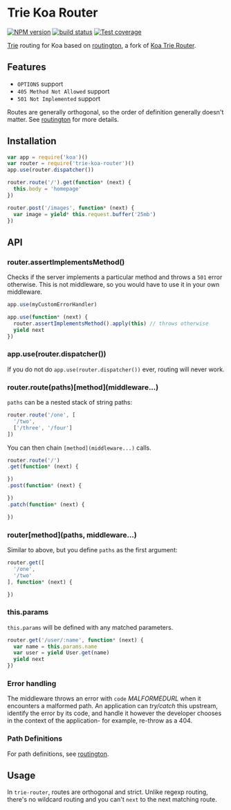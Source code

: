 # Trie Koa Router

[![NPM version][npm-image]][npm-url]
[![build status][travis-image]][travis-url]
[![Test coverage][coveralls-image]][coveralls-url]

[Trie](http://en.wikipedia.org/wiki/Trie) routing for Koa based on [routington](https://github.com/jonathanong/routington), a fork of [Koa Trie Router](https://github.com/koajs/trie-router).

## Features

- `OPTIONS` support
- `405 Method Not Allowed` support
- `501 Not Implemented` support

Routes are generally orthogonal, so the order of definition generally doesn't matter.
See [routington](https://github.com/jonathanong/routington) for more details.

## Installation

```js
var app = require('koa')()
var router = require('trie-koa-router')()
app.use(router.dispatcher())

router.route('/').get(function* (next) {
  this.body = 'homepage'
})

router.post('/images', function* (next) {
  var image = yield* this.request.buffer('25mb')
})
```

## API

### router.assertImplementsMethod()

Checks if the server implements a particular method and throws a `501` error otherwise.
This is not middleware, so you would have to use it in your own middleware.

```js
app.use(myCustomErrorHandler)

app.use(function* (next) {
  router.assertImplementsMethod().apply(this) // throws otherwise
  yield next
})
```

### app.use(router.dispatcher())

If you do not do `app.use(router.dispatcher())` ever,
routing will never work.

### router.route(paths)\[method\]\(middleware...\)

`paths` can be a nested stack of string paths:

```js
router.route('/one', [
  '/two',
  ['/three', '/four']
])
```

You can then chain `[method](middleware...)` calls.

```js
router.route('/')
.get(function* (next) {

})
.post(function* (next) {

})
.patch(function* (next) {

})
```

### router\[method\]\(paths, middleware...\)

Similar to above, but you define `paths` as the first argument:

```js
router.get([
  '/one',
  '/two'
], function* (next) {

})
```

### this.params

`this.params` will be defined with any matched parameters.

```js
router.get('/user/:name', function* (next) {
  var name = this.params.name
  var user = yield User.get(name)
  yield next
})
```

### Error handling

The middleware throws an error with `code` _MALFORMEDURL_ when it encounters
a malformed path. An application can _try/catch_ this upstream, identify the error
by its code, and handle it however the developer chooses in the context of the
application- for example, re-throw as a 404.

### Path Definitions

For path definitions, see [routington](https://github.com/jonathanong/routington).

## Usage

In `trie-router`, routes are orthogonal and strict. Unlike regexp routing, there's no wildcard routing and you can't `next` to the next matching route.

[npm-image]: https://img.shields.io/npm/v/trie-koa-router.svg?style=flat
[npm-url]: https://npmjs.org/package/trie-koa-router
[travis-image]: https://img.shields.io/travis/theicebear/trie-router.svg?style=flat
[travis-url]: https://travis-ci.org/theicebear/trie-router
[coveralls-image]: https://img.shields.io/coveralls/theicebear/trie-router.svg?style=flat
[coveralls-url]: https://coveralls.io/r/theicebear/trie-router?branch=master


